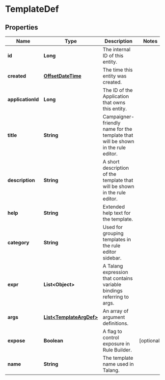

# TemplateDef

## Properties

Name | Type | Description | Notes
------------ | ------------- | ------------- | -------------
**id** | **Long** | The internal ID of this entity. | 
**created** | [**OffsetDateTime**](OffsetDateTime.md) | The time this entity was created. | 
**applicationId** | **Long** | The ID of the Application that owns this entity. | 
**title** | **String** | Campaigner-friendly name for the template that will be shown in the rule editor. | 
**description** | **String** | A short description of the template that will be shown in the rule editor. | 
**help** | **String** | Extended help text for the template. | 
**category** | **String** | Used for grouping templates in the rule editor sidebar. | 
**expr** | **List&lt;Object&gt;** | A Talang expression that contains variable bindings referring to args. | 
**args** | [**List&lt;TemplateArgDef&gt;**](TemplateArgDef.md) | An array of argument definitions. | 
**expose** | **Boolean** | A flag to control exposure in Rule Builder. |  [optional]
**name** | **String** | The template name used in Talang. | 



